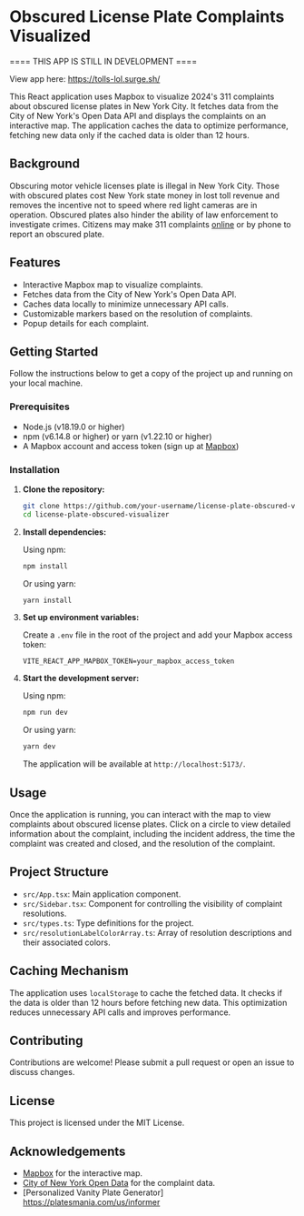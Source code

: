 # Obscured License Plate Complaints Visualized

==== THIS APP IS STILL IN DEVELOPMENT ====

View app here: https://tolls-lol.surge.sh/

This React application uses Mapbox to visualize 2024's 311 complaints about obscured license plates in New York City. It fetches data from the City of New York's Open Data API and displays the complaints on an interactive map. The application caches the data to optimize performance, fetching new data only if the cached data is older than 12 hours.

## Background

Obscuring motor vehicle licenses plate is illegal in New York City. Those with obscured plates cost New York state money in lost toll revenue and removes the incentive not to speed where red light cameras are in operation. Obscured plates also hinder the ability of law enforcement to investigate crimes. Citizens may make 311 complaints [online](https://portal.311.nyc.gov/sr-step/?id=85c1a239-345a-ef11-b4ac-000d3ae68e09&stepid=8f39d3a3-cd7f-e811-a83f-000d3a33b3a3) or by phone to report an obscured plate.

## Features

- Interactive Mapbox map to visualize complaints.
- Fetches data from the City of New York's Open Data API.
- Caches data locally to minimize unnecessary API calls.
- Customizable markers based on the resolution of complaints.
- Popup details for each complaint.

## Getting Started

Follow the instructions below to get a copy of the project up and running on your local machine.

### Prerequisites

- Node.js (v18.19.0 or higher)
- npm (v6.14.8 or higher) or yarn (v1.22.10 or higher)
- A Mapbox account and access token (sign up at [Mapbox](https://www.mapbox.com/signup/))

### Installation

1. **Clone the repository:**

   ```bash
   git clone https://github.com/your-username/license-plate-obscured-visualizer.git
   cd license-plate-obscured-visualizer
   ```

2. **Install dependencies:**

   Using npm:

   ```bash
   npm install
   ```

   Or using yarn:

   ```bash
   yarn install
   ```

3. **Set up environment variables:**

   Create a `.env` file in the root of the project and add your Mapbox access token:

   ```env
   VITE_REACT_APP_MAPBOX_TOKEN=your_mapbox_access_token
   ```

4. **Start the development server:**

   Using npm:

   ```bash
   npm run dev
   ```

   Or using yarn:

   ```bash
   yarn dev
   ```

   The application will be available at `http://localhost:5173/`.

## Usage

Once the application is running, you can interact with the map to view complaints about obscured license plates. Click on a circle to view detailed information about the complaint, including the incident address, the time the complaint was created and closed, and the resolution of the complaint.

## Project Structure

- `src/App.tsx`: Main application component.
- `src/Sidebar.tsx`: Component for controlling the visibility of complaint resolutions.
- `src/types.ts`: Type definitions for the project.
- `src/resolutionLabelColorArray.ts`: Array of resolution descriptions and their associated colors.

## Caching Mechanism

The application uses `localStorage` to cache the fetched data. It checks if the data is older than 12 hours before fetching new data. This optimization reduces unnecessary API calls and improves performance.

## Contributing

Contributions are welcome! Please submit a pull request or open an issue to discuss changes.

## License

This project is licensed under the MIT License.

## Acknowledgements

- [Mapbox](https://www.mapbox.com/) for the interactive map.
- [City of New York Open Data](https://opendata.cityofnewyork.us/) for the complaint data.
- [Personalized Vanity Plate Generator] https://platesmania.com/us/informer
